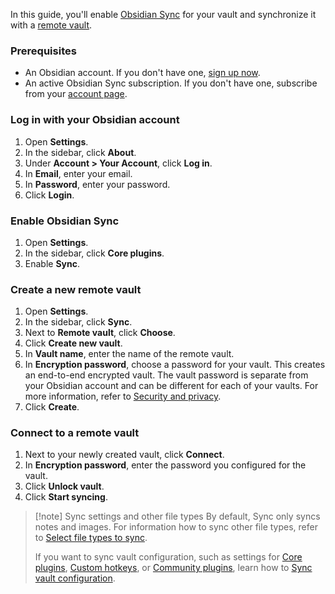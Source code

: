 In this guide, you'll enable [Obsidian Sync](Introduction%20to%20Obsidian%20Sync.md) for your vault and synchronize it with a [remote vault](Local%20and%20remote%20vaults.md).

### Prerequisites

- An Obsidian account. If you don't have one, [sign up now](https://obsidian.md/account#mode=signup).
- An active Obsidian Sync subscription. If you don't have one, subscribe from your [account page](https://obsidian.md/account).

### Log in with your Obsidian account

1. Open **Settings**.
1. In the sidebar, click **About**.
1. Under **Account > Your Account**, click **Log in**.
1. In **Email**, enter your email.
1. In **Password**, enter your password.
1. Click **Login**.

### Enable Obsidian Sync

1. Open **Settings**.
1. In the sidebar, click **Core plugins**.
1. Enable **Sync**.

### Create a new remote vault

1. Open **Settings**.
1. In the sidebar, click **Sync**.
1. Next to **Remote vault**, click **Choose**.
1. Click **Create new vault**.
1. In **Vault name**, enter the name of the remote vault.
1. In **Encryption password**, choose a password for your vault. This creates an end-to-end encrypted vault. The vault password is separate from your Obsidian account and can be different for each of your vaults. For more information, refer to [Security and privacy](Security%20and%20privacy.md).
1. Click **Create**.

### Connect to a remote vault

1. Next to your newly created vault, click **Connect**.
1. In **Encryption password**, enter the password you configured for the vault.
1. Click **Unlock vault**.
1. Click **Start syncing**.

> [!note] Sync settings and other file types
> By default, Sync only syncs notes and images. For information how to sync other file types, refer to [Select file types to sync](Select%20files%20and%20settings%20to%20sync#Select%20file%20types%20to%20sync).
>
> If you want to sync vault configuration, such as settings for [Core plugins](Core%20plugins.md), [Custom hotkeys](Custom%20hotkeys.md), or [Community plugins](Community%20plugins.md), learn how to [Sync vault configuration](Select%20files%20and%20settings%20to%20sync#Sync%20vault%20configuration).
